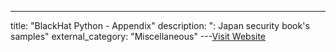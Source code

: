 ---
title: "BlackHat Python - Appendix"
description: ": Japan security book's samples"
external_category: "Miscellaneous"
---[Visit Website](https://github.com/oreilly-japan/black-hat-python-jp-support/tree/master/appendix-A)

